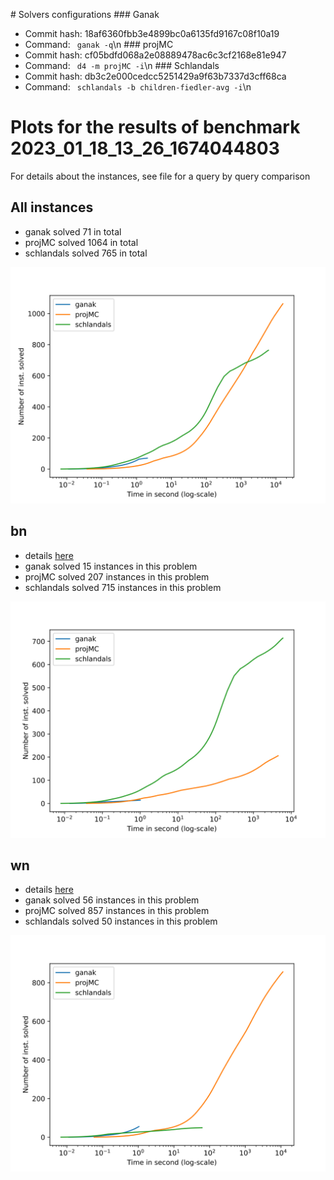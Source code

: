 \# Solvers configurations
\#\#\# Ganak
- Commit hash: 18af6360fbb3e4899bc0a6135fd9167c08f10a19
- Command: ` ganak -q`\n
\#\#\# projMC
- Commit hash: cf05bdfd068a2e08889478ac6c3cf2168e81e947
- Command: ` d4 -m projMC -i`\n
\#\#\# Schlandals
- Commit hash: db3c2e000cedcc5251429a9f63b7337d3cff68ca
- Command: ` schlandals -b children-fiedler-avg -i`\n
# Plots for the results of benchmark 2023_01_18_13_26_1674044803

For details about the instances, see file for a query by query comparison
## All instances

- ganak solved 71 in total
- projMC solved 1064 in total
- schlandals solved 765 in total

![](./cactus.svg)

## bn

- details [here](./table_bn.md)
- ganak solved 15 instances in this problem
- projMC solved 207 instances in this problem
- schlandals solved 715 instances in this problem

![](./cactus_bn.svg)

## wn

- details [here](./table_wn.md)
- ganak solved 56 instances in this problem
- projMC solved 857 instances in this problem
- schlandals solved 50 instances in this problem

![](./cactus_wn.svg)

